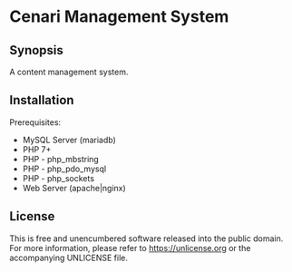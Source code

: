 # Cenari Management System

## Synopsis
A content management system.

## Installation
Prerequisites:
* MySQL Server (mariadb)
* PHP 7+
* PHP - php_mbstring
* PHP - php_pdo_mysql
* PHP - php_sockets
* Web Server (apache|nginx)

## License
This is free and unencumbered software released into the public domain. For more
information, please refer to <https://unlicense.org> or the accompanying
UNLICENSE file.

